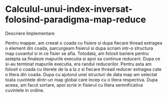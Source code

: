 # Calculul-unui-index-inversat-folosind-paradigma-map-reduce

Descriere Implementare

   Pentru mapper, am creeat o coada cu fisiere si dupa fiecare thread extragea o element din coada,
parcurgeam fisierul si dupa scriam intr-o structura map cuvantul si in ce fisier se afla. Totodata,
am folosit bariere pentru astepta sa finaleze mapurile executia si apoi sa continue reducerii.
   Dupa ce si-au terminat mapurile executia, era randul reducerilor. Pentru asta am folosit o coada cu literele
de la a la z si fiecare thread reducer extragea cate o litera din coada. Dupa cu ajutorul unei structuri de data
map am selectat toata cuvintele dintr-un map global care incep cu o litera respectiva. Dupa aceea, am facut sortare,
apoi scrie in fisierul cu litera semnificativa cuvintele in ordine. 
